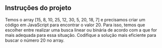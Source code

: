 ## Instruções do projeto

Temos o array [15, 8, 10, 25, 12, 30, 5, 20, 18, 7] e precisamos criar um código em JavaScript para encontrar o valor 20.
Para isso, temos que escolher entre realizar uma busca linear ou binária de acordo com a que for mais adequada para essa situação.
Codifique a solução mais eficiente para buscar o número 20 no array.
